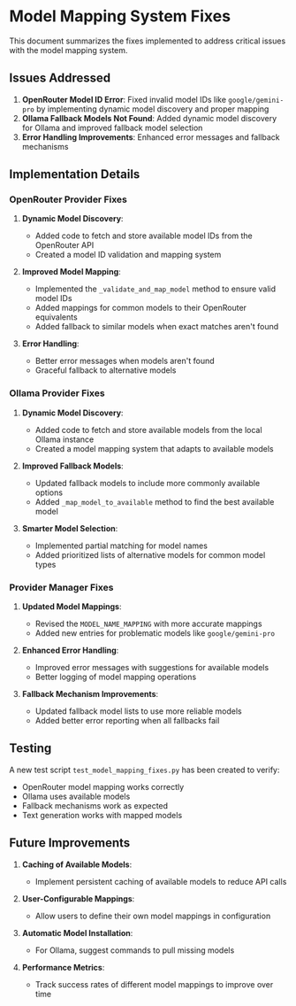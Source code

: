# Model Mapping System Fixes

This document summarizes the fixes implemented to address critical issues with the model mapping system.

## Issues Addressed

1. **OpenRouter Model ID Error**: Fixed invalid model IDs like `google/gemini-pro` by implementing dynamic model discovery and proper mapping
2. **Ollama Fallback Models Not Found**: Added dynamic model discovery for Ollama and improved fallback model selection
3. **Error Handling Improvements**: Enhanced error messages and fallback mechanisms

## Implementation Details

### OpenRouter Provider Fixes

1. **Dynamic Model Discovery**:
   - Added code to fetch and store available model IDs from the OpenRouter API
   - Created a model ID validation and mapping system

2. **Improved Model Mapping**:
   - Implemented the `_validate_and_map_model` method to ensure valid model IDs
   - Added mappings for common models to their OpenRouter equivalents
   - Added fallback to similar models when exact matches aren't found

3. **Error Handling**:
   - Better error messages when models aren't found
   - Graceful fallback to alternative models

### Ollama Provider Fixes

1. **Dynamic Model Discovery**:
   - Added code to fetch and store available models from the local Ollama instance
   - Created a model mapping system that adapts to available models

2. **Improved Fallback Models**:
   - Updated fallback models to include more commonly available options
   - Added `_map_model_to_available` method to find the best available model

3. **Smarter Model Selection**:
   - Implemented partial matching for model names
   - Added prioritized lists of alternative models for common model types

### Provider Manager Fixes

1. **Updated Model Mappings**:
   - Revised the `MODEL_NAME_MAPPING` with more accurate mappings
   - Added new entries for problematic models like `google/gemini-pro`

2. **Enhanced Error Handling**:
   - Improved error messages with suggestions for available models
   - Better logging of model mapping operations

3. **Fallback Mechanism Improvements**:
   - Updated fallback model lists to use more reliable models
   - Added better error reporting when all fallbacks fail

## Testing

A new test script `test_model_mapping_fixes.py` has been created to verify:
- OpenRouter model mapping works correctly
- Ollama uses available models
- Fallback mechanisms work as expected
- Text generation works with mapped models

## Future Improvements

1. **Caching of Available Models**:
   - Implement persistent caching of available models to reduce API calls

2. **User-Configurable Mappings**:
   - Allow users to define their own model mappings in configuration

3. **Automatic Model Installation**:
   - For Ollama, suggest commands to pull missing models

4. **Performance Metrics**:
   - Track success rates of different model mappings to improve over time